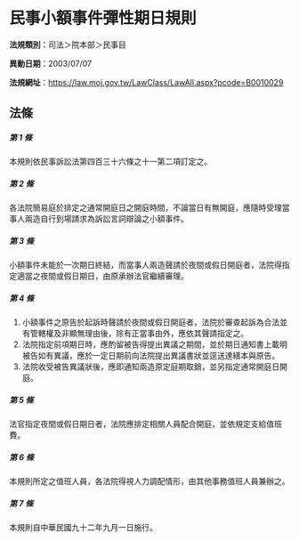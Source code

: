 # 民事小額事件彈性期日規則

**法規類別**：司法＞院本部＞民事目

**異動日期**：2003/07/07  

**法規網址**：https://law.moj.gov.tw/LawClass/LawAll.aspx?pcode=B0010029





## 法條
##### 第 1 條
本規則依民事訴訟法第四百三十六條之十一第二項訂定之。

##### 第 2 條
各法院簡易庭於排定之通常開庭日之開庭時間，不論當日有無開庭，應隨時受理當事人兩造自行到場請求為訴訟言詞辯論之小額事件。

##### 第 3 條
小額事件未能於一次期日終結，而當事人兩造聲請於夜間或假日開庭者，法院得指定適當之夜間或假日期日，由原承辦法官繼續審理。

##### 第 4 條
1. 小額事件之原告於起訴時聲請於夜間或假日開庭者，法院於審查起訴為合法並有管轄權及非顯無理由後，除有正當事由外，應依其聲請指定之。
1. 法院指定前項期日時，應酌留被告得提出異議之期間，並於期日通知書上載明被告如有異議，應於一定日期前向法院提出異議書狀並逕送達繕本與原告。
1. 法院收受被告異議狀後，應即通知兩造原定庭期取銷，並另指定通常開庭日開庭。

##### 第 5 條
法官指定夜間或假日期日者，法院應排定相關人員配合開庭，並依規定支給值班費。

##### 第 6 條
本規則所定之值班人員，各法院得視人力調配情形，由其他事務值班人員兼辦之。

##### 第 7 條
本規則自中華民國九十二年九月一日施行。


